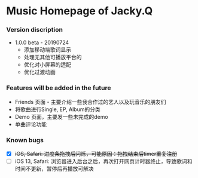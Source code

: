 # Music Homepage of Jacky.Q

### Version discription

- 1.0.0 beta - 20190724
  - 添加移动端歌词显示
  - 处理无其他可播放平台的
  - 优化对小屏幕的适配
  - 优化过渡动画

### Features will be added in the future

- Friends 页面 - 主要介绍一些我合作过的艺人以及玩音乐的朋友们
- 将歌曲进行Single, EP, Album的分类
- Demo 页面，主要发一些未完成的demo
- 单曲评论功能

### Known bugs

- [x] ~~iOS, Safari: 进度条拖拽后闪烁，可能原因：拖拽结束后timer重复注册~~
- [ ] iOS 13, Safari: 浏览器进入后台之后，再次打开网页计时器终止，导致歌词和时间不更新，暂停后再播放可解决